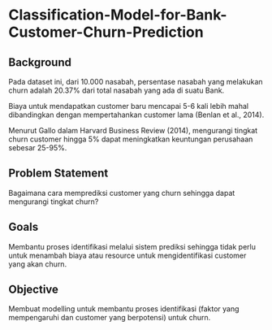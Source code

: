 # Classification-Model-for-Bank-Customer-Churn-Prediction

## Background
Pada dataset ini, dari 10.000 nasabah, persentase nasabah yang melakukan churn adalah 20.37% dari total nasabah yang ada di suatu Bank.

Biaya untuk mendapatkan customer baru mencapai 5-6 kali lebih mahal dibandingkan dengan mempertahankan customer lama (Benlan et al., 2014).

Menurut Gallo dalam Harvard Business Review (2014), mengurangi tingkat churn customer hingga 5% dapat meningkatkan keuntungan perusahaan sebesar 25-95%.

## Problem Statement
Bagaimana cara memprediksi customer yang churn sehingga dapat mengurangi tingkat churn?

## Goals
Membantu proses identifikasi melalui sistem prediksi sehingga tidak perlu untuk menambah biaya atau resource untuk mengidentifikasi customer yang akan churn.

## Objective
Membuat modelling untuk membantu proses identifikasi (faktor yang mempengaruhi dan customer yang berpotensi) untuk churn.
